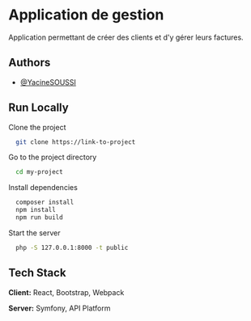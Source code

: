 
# Application de gestion

Application permettant de créer des clients et d'y gérer leurs factures.


## Authors

- [@YacineSOUSSI](https://www.github.com/YacineSoussi)


## Run Locally

Clone the project

```bash
  git clone https://link-to-project
```

Go to the project directory

```bash
  cd my-project
```

Install dependencies

```bash
  composer install
  npm install
  npm run build
```

Start the server

```bash
  php -S 127.0.0.1:8000 -t public
```


## Tech Stack

**Client:** React, Bootstrap, Webpack

**Server:** Symfony, API Platform

